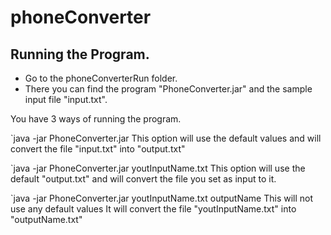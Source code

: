 # phoneConverter

## Running the Program.
- Go to the phoneConverterRun  folder.
- There you can find the program "PhoneConverter.jar" and the sample input file "input.txt".

You have 3 ways of running the program.


`java -jar PhoneConverter.jar 
This option will use the default values and will convert the file "input.txt" into "output.txt"


`java -jar PhoneConverter.jar youtInputName.txt 
This option will use the default "output.txt" and will convert the file you set as input to it. 


`java -jar PhoneConverter.jar youtInputName.txt outputName
This will not use any default values
It will  convert the file "youtInputName.txt" into "outputName.txt"
